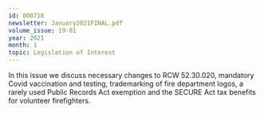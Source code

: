 ```yaml
---
id: 000718
newsletter: January2021FINAL.pdf
volume_issue: 19-01
year: 2021
month: 1
topic: Legislation of Interest
---
```


In this issue we discuss necessary changes to RCW 52.30.020, mandatory Covid vaccination and testing, trademarking of fire department logos, a rarely used Public Records Act exemption and the SECURE Act tax benefits for volunteer firefighters.